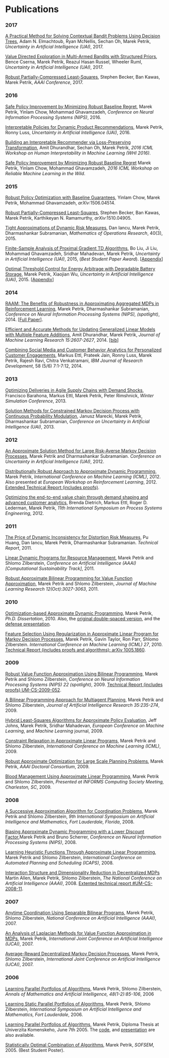 # Publications


### 2017

[A Practical Method for Solving Contextual Bandit Problems Using Decision Trees](https://arxiv.org/abs/1706.04687), Adam N. Elmachtoub, Ryan McNellis, Sechan Oh, Marek Petrik, *Uncertainty in Artificial Intelligence (UAI)*, 2017.

[Value Directed Exploration in Multi-Armed Bandits with Structured Priors](https://arxiv.org/abs/1704.03926), Bence Cserna, Marek Petrik, Reazul Hasan Russel, Wheeler Ruml, *Uncertainty in Artificial Intelligence (UAI)*, 2017.

[Robust Partially-Compressed Least-Squares](pub/Becker2017.pdf), Stephen Becker, Ban Kawas, Marek Petrik, *AAAI Conference*, 2017.

### 2016

[Safe Policy Improvement by Minimizing Robust Baseline Regret](pub/Petrik2016b.pdf), Marek Petrik, Yinlam Chow, Mohammad Ghavamzadeh, *Conference on Neural Information Processing Systems (NIPS)*, 2016. 

[Interpretable Policies for Dynamic Product Recommendations](pub/Petrik2016.pdf), Marek Petrik, Ronny Luss, *Uncertainty in Artificial Intelligence (UAI)*, 2016.

[Building an Interpretable Recommender via Loss-Preserving Transformation](https://arxiv.org/abs/1606.05819), Amit Dhurandhar, Sechan Oh, Marek Petrik, *2016 ICML Workshop on Human Interpretability in Machine Learning (WHI 2016)*.

[Safe Policy Improvement by Minimizing Robust Baseline Regret](http://arxiv.org/abs/1607.03842) Marek Petrik, Yinlam Chow, Mohammad Ghavamzadeh, *2016 ICML Workshop on Reliable Machine Learning in the Wild*.

### 2015

[Robust Policy Optimization with Baseline Guarantees](http://arxiv.org/abs/1506.04514), Yinlam Chow, Marek Petrik, Mohammad Ghavamzadeh, *arXiv*:1506.04514.

[Robust Partially-Compressed Least-Squares](http://arxiv.org/abs/1510.04905), Stephen Becker, Ban Kawas, Marek Petrik, Karthikeyan N. Ramamurthy, *arXiv*:1510.04905.

[Tight Approximations of Dynamic Risk Measures](pub/Iancu2014.pdf), Dan Iancu, Marek Petrik, Dharmashankar Subramanian, *Mathematics of Operations Research*, 40(3), 2015.

[Finite-Sample Analysis of Proximal Gradient TD Algorithms](pub/Liu2015.pdf), Bo Liu, Ji Liu, Mohammad Ghavamzadeh, Sridhar Mahadevan, Marek Petrik, *Uncertainty in Artificial Intelligence (UAI)*, 2015, (*Best Student Paper Award*). \[[Appendix](pub/Liu2015_app.pdf)\]

[Optimal Threshold Control for Energy Arbitrage with Degradable Battery Storage](pub/Petrik2015.pdf), Marek Petrik, Xiaojian Wu, *Uncertainty in Artificial Intelligence (UAI)*, 2015. \[[Appendix](pub/Petrik2015_app.pdf)\]

### 2014

[RAAM: The Benefits of Robustness in Approximating Aggregated MDPs in Reinforcement Learning](pub/Petrik2014.pdf), Marek Petrik, Dharmashankar Subramanian, *Conference on Neural Information Processing Systems (NIPS), (spotlight)*, 2014. \[[Full Paper](pub/Petrik2014_appendix.pdf)\].

[Efficient and Accurate Methods for Updating Generalized Linear Models with Multiple Feature Additions](http://jmlr.org/papers/volume15/dhurandhar14a/dhurandhar14a.pdf), Amit Dhurandhar, Marek Petrik, *Journal of Machine Learning Research 15:2607-2627*, 2014.  \[[bib](http://jmlr.org/papers/v15/dhurandhar14a.bib)\]

[Combining Social Media and Customer Behavior Analytics for Personalized Customer Engagements](#), Markus Ettl, Prateek Jain, Ronny Luss, Marek Petrik, Rajesh Ravi, Chitra Venkatramani, *IBM Journal of Research Development*, 58 (5/6) 7:1-7:12, 2014.

### 2013

[Optimizing Deliveries in Agile Supply Chains with Demand Shocks](pub/Barahona2013.pdf), Francisco Barahona, Markus Ettl, Marek Petrik, Peter Rimshnick, *Winter Simulation Conference*, 2013.

[Solution Methods for Constrained Markov Decision Process with Continuous Probability Modulation](pub/Marecki2013.pdf), Janusz Marecki, Marek Petrik, Dharmashankar Subramanian, *Conference on Uncertainty in Artificial Intelligence (UAI)*, 2013.

### 2012

[An Approximate Solution Method for Large Risk-Averse Markov Decision Processes](pub/Petrik2012b.pdf), Marek Petrik and Dharmashankar Subramanian. *Conference on Uncertainty in Artificial Intelligence (UAI)*, 2012.

[Distributionally Robust Approach to Approximate Dynamic Programming](pub/Petrik2012.pdf), Marek Petrik, *International Conference on Machine Learning (ICML)*, 2012. Also presented at *European Workshop on Reinforcement Learning*, 2012. [Extended Technical Report (includes proofs)](http://arxiv.org/abs/1205.1782).

[Optimizing the end-to-end value chain through demand shaping and advanced customer analytics](pub/Dietrich2012.pdf), Brenda Dietrich, Markus Ettl, Roger D. Lederman, Marek Petrik, *11th International Symposium on Process Systems Engineering*, 2012.

### 2011

[The Price of Dynamic Inconsistency for Distortion Risk Measures](http://arxiv.org/abs/1106.6102), Pu Huang, Dan Iancu, Marek Petrik, Dharmashankar Subramanian. *Technical Report*, 2011.

[Linear Dynamic Programs for Resource Management](pub/Petrik2011.pdf), Marek Petrik and Shlomo Zilberstein, *Conference on Artificial Intelligence (AAAI) \[Computational Sustainability Track\]*, 2011.

[Robust Approximate Bilinear Programming for Value Function Approximation](http://jmlr.csail.mit.edu/papers/v12/petrik11a.html), Marek Petrik and Shlomo Zilberstein, *Journal of Machine Learning Research 12(Oct):3027-3063*, 2011.

### 2010

[Optimization-based Approximate Dynamic Programming](pub/ThesisFormatted.pdf), Marek Petrik, *Ph.D.  Dissertation*, 2010. Also, the [original double-spaced version](pub/ThesisSubmitted.pdf), and the [defense presentation](pub/DefenseSlides.pdf).

[Feature Selection Using Regularization in Approximate Linear Program for Markov Decision Processes](pub/Petrik2010.pdf), Marek Petrik, Gavin Taylor, Ron Parr, Shlomo Zilberstein. *International Conference on Machine Learning (ICML) 27*, 2010. [Technical Report (includes proofs and algorithms): arXiv 1005.1860](http://arxiv.org/pdf/1005.1860v2).

### 2009

[Robust Value Function Approximation Using Bilinear Programming](pub/Petrik2009f.pdf), Marek Petrik and Shlomo Zilberstein, *Conference on Neural Information Processing Systems (NIPS) 22 (spotlight)*, 2009. [Technical Report (includes proofs) UM-CS-2009-052](pub/Petrik2009f-extended.pdf).

[A Bilinear Programming Approach for Multiagent Planning](pub/Petrik2009e.pdf), Marek Petrik and Shlomo Zilberstein, *Journal of Artificial Intelligence Research 35:235-274*, 2009.

[Hybrid Least-Squares Algorithms for Approximate Policy Evaluation](http://www.springerlink.com/content/d46pj22411qru750), Jeff Johns, Marek Petrik, Sridhar Mahadevan, *European Conference on Machine Learning*, and *Machine Learning* journal, 2009.

[Constraint Relaxation in Approximate Linear Programs](pub/Petrik2009c.pdf), Marek Petrik and Shlomo Zilberstein, *International Conference on Machine Learning (ICML)*, 2009.

[Robust Approximate Optimization for Large Scale Planning Problems](pub/Petrik2009d.pdf), Marek Petrik, *AAAI Doctoral Consortium*, 2009.

[Blood Management Using Approximate Linear Programming](pub/Petrik2009b.pdf), Marek Petrik and Shlomo Zilberstein, *Presented at INFORMS Computing Society Meeting, Charleston, SC*, 2009.

### 2008

[A Successive Approximation Algorithm for Coordination Problems](pub/Petrik2008a.pdf), Marek Petrik and Shlomo Zilberstein, *9th International Symposium on Artificial Intelligence and Mathematics, Fort Lauderdale, Florida*, 2008.

[Biasing Approximate Dynamic Programming with a Lower Discount Factor](pub/Petrik2009a.pdf),Marek Petrik and Bruno Scherrer, *Conference on Neural Information Processing Systems (NIPS)*, 2008.

[Learning Heuristic Functions Through Approximate Linear Programming](pub/Petrik2008b.pdf), Marek Petrik and Shlomo Zilberstein, *International Conference on Automated Planning and Scheduling (ICAPS)*, 2008.

[Interaction Structure and Dimensionality Reduction in Decentralized MDPs](pub/Allen2008.pdf) Martin Allen, Marek Petrik, Shlomo Zilberstein, *The National Conference on Artificial Intelligence (AAAI)*, 2008. [Extented technical report \#UM-CS-2008-11](pub/Allen2008t.pdf).

### 2007

[Anytime Coordination Using Separable Bilinear Programs](pub/Petrik2007c_1.pdf), Marek Petrik, Shlomo Zilberstein, *National Conference on Artificial Intelligence (AAAI)*, 2007.

[An Analysis of Laplacian Methods for Value Function Approximation in MDPs](pub/Petrik2007b_1.pdf), Marek Petrik, *International Joint Conference on Artificial Intelligence (IJCAI)*, 2007.

[Average-Reward Decentralized Markov Decision Processes](pub/Petrik2007a.pdf), Marek Petrik, Shlomo Zilberstein, *International Joint Conference on Artificial Intelligence (IJCAI)*, 2007.

### 2006

[Learning Parallel Portfolios of Algorithms](pub/Petrik2006b.pdf), Marek Petrik, Shlomo Zilberstein, *Annals of Mathematics and Artificial Intelligence, 48(1-2):85-106*, 2006

[Learning Static Parallel Portfolios of Algorithms](pub/Petrik2006a.pdf), Marek Petrik, Shlomo Zilberstein, *International Symposium on Artificial Intelligence and Mathematics, Fort Lauderdale*, 2006.

[Learning Parallel Portfolios of Algorithms](pub/Petrik2005b.pdf), Marek Petrik, Diploma Thesis at Univerzita Komenskeho, June 7th 2005.  The [code](pub/Petrik2005b-code.zip), and [presentation](pub/Petrik2005b-talk.pdf) are also available.

[Statistically Optimal Combination of Algorithms](pub/Petrik2005a.pdf), Marek Petrik, *SOFSEM*, 2005. (Best Student Poster).
